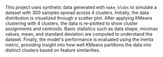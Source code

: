 This project uses synthetic data generated with `make_blobs` to simulate a dataset with 300 samples spread across 4 clusters. 
Initially, the data distribution is visualized through a scatter plot. 
After applying KMeans clustering with 4 clusters, the data is re-plotted to show cluster assignments and centroids.
Basic statistics such as data shape, min/max values, mean, and standard deviation are computed to understand the dataset. Finally, the model's performance is evaluated using the inertia metric, 
providing insight into how well KMeans partitions the data into distinct clusters based on feature similarities.

